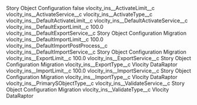 <?xml version="1.0" encoding="UTF-8"?>
<CustomMetadata xmlns="http://soap.sforce.com/2006/04/metadata" xmlns:xsi="http://www.w3.org/2001/XMLSchema-instance" xmlns:xsd="http://www.w3.org/2001/XMLSchema">
    <label>Story Object Configuration</label>
    <protected>false</protected>
    <values>
        <field>vlocity_ins__ActivateLimit__c</field>
        <value xsi:nil="true"/>
    </values>
    <values>
        <field>vlocity_ins__ActivateService__c</field>
        <value xsi:nil="true"/>
    </values>
    <values>
        <field>vlocity_ins__ActivateType__c</field>
        <value xsi:nil="true"/>
    </values>
    <values>
        <field>vlocity_ins__DefaultActivateLimit__c</field>
        <value xsi:nil="true"/>
    </values>
    <values>
        <field>vlocity_ins__DefaultActivateService__c</field>
        <value xsi:nil="true"/>
    </values>
    <values>
        <field>vlocity_ins__DefaultExportLimit__c</field>
        <value xsi:type="xsd:double">100.0</value>
    </values>
    <values>
        <field>vlocity_ins__DefaultExportService__c</field>
        <value xsi:type="xsd:string">Story Object Configuration Migration</value>
    </values>
    <values>
        <field>vlocity_ins__DefaultImportLimit__c</field>
        <value xsi:type="xsd:double">100.0</value>
    </values>
    <values>
        <field>vlocity_ins__DefaultImportPostProcess__c</field>
        <value xsi:nil="true"/>
    </values>
    <values>
        <field>vlocity_ins__DefaultImportService__c</field>
        <value xsi:type="xsd:string">Story Object Configuration Migration</value>
    </values>
    <values>
        <field>vlocity_ins__ExportLimit__c</field>
        <value xsi:type="xsd:double">100.0</value>
    </values>
    <values>
        <field>vlocity_ins__ExportService__c</field>
        <value xsi:type="xsd:string">Story Object Configuration Migration</value>
    </values>
    <values>
        <field>vlocity_ins__ExportType__c</field>
        <value xsi:type="xsd:string">Vlocity DataRaptor</value>
    </values>
    <values>
        <field>vlocity_ins__ImportLimit__c</field>
        <value xsi:type="xsd:double">100.0</value>
    </values>
    <values>
        <field>vlocity_ins__ImportService__c</field>
        <value xsi:type="xsd:string">Story Object Configuration Migration</value>
    </values>
    <values>
        <field>vlocity_ins__ImportType__c</field>
        <value xsi:type="xsd:string">Vlocity DataRaptor</value>
    </values>
    <values>
        <field>vlocity_ins__PrimarySObjectType__c</field>
        <value xsi:nil="true"/>
    </values>
    <values>
        <field>vlocity_ins__ValidateService__c</field>
        <value xsi:type="xsd:string">Story Object Configuration Migration</value>
    </values>
    <values>
        <field>vlocity_ins__ValidateType__c</field>
        <value xsi:type="xsd:string">Vlocity DataRaptor</value>
    </values>
</CustomMetadata>
